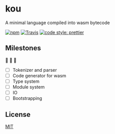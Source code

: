 # kou

A minimal language compiled into wasm bytecode

[![npm](https://img.shields.io/npm/v/kou.svg?style=flat-square)](https://www.npmjs.com/package/kou)
[![Travis](https://img.shields.io/travis/utatti/kou.svg?style=flat-square)](https://travis-ci.org/utatti/kou)
[![code style: prettier](https://img.shields.io/badge/code_style-prettier-ff69b4.svg?style=flat-square)](https://github.com/prettier/prettier)

## Milestones

:construction: :construction: :construction:

- [ ] Tokenizer and parser
- [ ] Code generator for wasm
- [ ] Type system
- [ ] Module system
- [ ] IO
- [ ] Bootstrapping

## License

[MIT](LICENSE)
